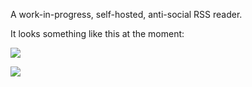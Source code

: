 A work-in-progress, self-hosted, anti-social RSS reader.

It looks something like this at the moment:

![](https://raw.github.com/swanson/stringer/master/screenshots/feed.png)

![](https://raw.github.com/swanson/stringer/master/screenshots/rss-zero.png)